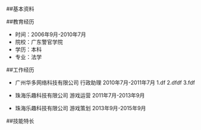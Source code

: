 

##基本资料

##教育经历

  * 时间：2006年9月-2010年7月
  * 院校：广东警官学院
  * 学历：本科
  * 专业：法学

##工作经历

 * 广州华多网络科技有限公司  行政助理   2010年7月-2011年7月
  1.df
  2.dfdf
  3.fdf

 * 珠海乐趣科技有限公司      游戏运营   2011年7月-2013年9月

 * 珠海乐趣科技有限公司      游戏策划   2013年9月-2015年9月

##技能特长
